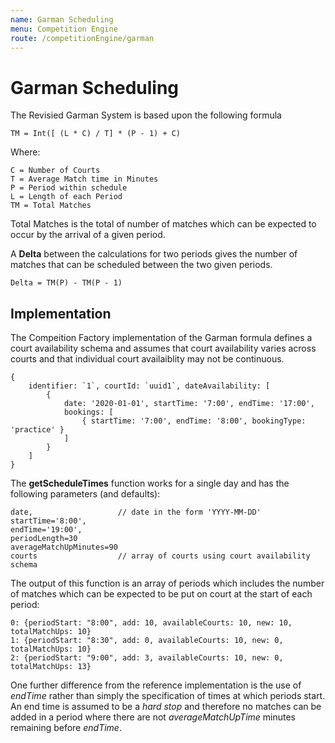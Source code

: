 ```yaml
---
name: Garman Scheduling
menu: Competition Engine
route: /competitionEngine/garman
---
```


# Garman Scheduling

The Revisied Garman System is based upon the following formula

    TM = Int([ (L * C) / T] * (P - 1) + C)

Where:

    C = Number of Courts
    T = Average Match time in Minutes
    P = Period within schedule
    L = Length of each Period
    TM = Total Matches

Total Matches is the total of number of matches which can be expected to occur by the arrival of a given period.

A **Delta** between the calculations for two periods gives the number of matches that can be scheduled between the two given periods.

    Delta = TM(P) - TM(P - 1)

## Implementation

The Compeition Factory implementation of the Garman formula defines a court availability schema and assumes that court availability varies across courts and that individual court availaiblity may not be continuous.

    {
        identifier: `1`, courtId: `uuid1`, dateAvailability: [
            {
                date: '2020-01-01', startTime: '7:00', endTime: '17:00',
                bookings: [
                    { startTime: '7:00', endTime: '8:00', bookingType: 'practice' }
                ]
            }
        ]
    }

The **getScheduleTimes** function works for a single day and has the following parameters (and defaults):

    date,                   // date in the form 'YYYY-MM-DD'
    startTime='8:00',
    endTime='19:00',
    periodLength=30
    averageMatchUpMinutes=90
    courts                  // array of courts using court availability schema

The output of this function is an array of periods which includes the number of matches which can be expected to be put on court at the start of each period:

    0: {periodStart: "8:00", add: 10, availableCourts: 10, new: 10, totalMatchUps: 10}
    1: {periodStart: "8:30", add: 0, availableCourts: 10, new: 0, totalMatchUps: 10}
    2: {periodStart: "9:00", add: 3, availableCourts: 10, new: 0, totalMatchUps: 13}

One further difference from the reference implementation is the use of _endTime_ rather than simply the specification of times at which periods start. An end time is assumed to be a _hard stop_ and therefore no matches can be added in a period where there are not _averageMatchUpTime_ minutes remaining before _endTime_.
